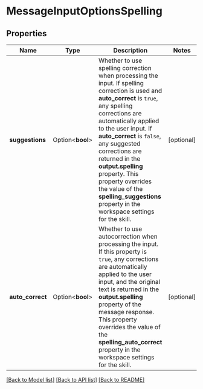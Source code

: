 # MessageInputOptionsSpelling

## Properties

Name | Type | Description | Notes
------------ | ------------- | ------------- | -------------
**suggestions** | Option<**bool**> | Whether to use spelling correction when processing the input. If spelling correction is used and **auto_correct** is `true`, any spelling corrections are automatically applied to the user input. If **auto_correct** is `false`, any suggested corrections are returned in the **output.spelling** property.  This property overrides the value of the **spelling_suggestions** property in the workspace settings for the skill. | [optional]
**auto_correct** | Option<**bool**> | Whether to use autocorrection when processing the input. If this property is `true`, any corrections are automatically applied to the user input, and the original text is returned in the **output.spelling** property of the message response. This property overrides the value of the **spelling_auto_correct** property in the workspace settings for the skill. | [optional]

[[Back to Model list]](../README.md#documentation-for-models) [[Back to API list]](../README.md#documentation-for-api-endpoints) [[Back to README]](../README.md)


